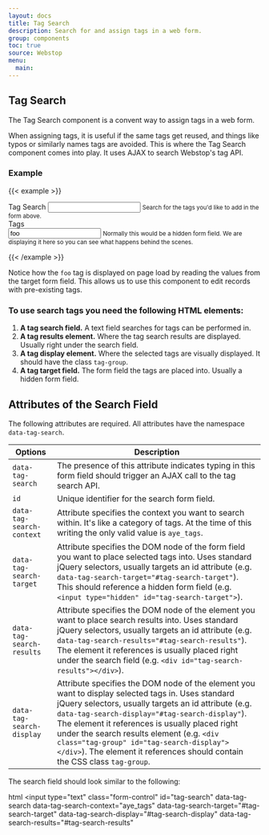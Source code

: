 ```yaml
---
layout: docs
title: Tag Search
description: Search for and assign tags in a web form.
group: components
toc: true
source: Webstop
menu:
  main:
---
```


## Tag Search

The Tag Search component is a convent way to assign tags in a web form. 

When assigning tags, it is useful if the same tags get reused, and things like typos 
or similarly names tags are avoided. This is where the Tag Search component comes into 
play. It uses AJAX to search Webstop's tag API. 

### Example

{{< example >}}
<form>
  <div class="form-group">
    <label for="tag-search-1">Tag Search</label>
    <input type="text" class="form-control" id="tag-search-1" data-tag-search data-tag-search-context="aye_tags" data-tag-search-target="#tag-search-1-target" data-tag-search-display="#tag-search-1-display" data-tag-search-results="#tag-search-1-results" aria-describedby="tag-search-1-help">
    <small id="tag-search-1-help" class="form-text text-muted">Search for the tags you'd like to add in the form above.</small>
  </div>
  <div id="tag-search-1-results"></div>
  <div class="form-group">
    <label for="tag-search-1-target">Tags</label>
    <div id="tag-search-1-display" class="tag-group"></div>
    <input type="text" class="form-control" id="tag-search-1-target" value="foo" aria-describedby="tag-search-1-target-help">
    <small id="tag-search-1-target-help" class="form-text text-muted">Normally this would be a hidden form field. We are displaying it here so you can see what happens behind the scenes.</small>
  </div>
</form>
{{< /example >}}

<!--
You can have multiple forms on the same page and they will work independently of each other, as the example below indicates.

{{< example >}}
<form>
  <div class="form-group">
    <label for="tag-search-1">Tag Search</label>
    <input type="text" class="form-control" id="tag-search-1" data-tag-search data-tag-search-context="aye_tags" data-tag-search-target="#tag-search-2-target" data-tag-search-display="#tag-search-2-display" data-tag-search-results="#tag-search-2-results" aria-describedby="tag-search-2-help">
    <small id="tag-search-2-help" class="form-text text-muted">Search for the tags you'd like to add in the form above.</small>
  </div>
  <div id="tag-search-2-results"></div>
  <div class="form-group">
    <label for="tag-search-2-target">Tags</label>
    <div id="tag-search-2-display" class="tag-group"></div>
    <input type="text" class="form-control" id="tag-search-2-target" value="foo" aria-describedby="tag-search-target-2-help">
    <small id="tag-search-target-2-help" class="form-text text-muted">Normally this would be a hidden form field. We are displaying it here so you can see what happens behind the scenes.</small>
  </div>
</form>
{% endcapture %}
{% include example.html content=example %}

-->

Notice how the `foo` tag is displayed on page load by reading the values from the target form field.
This allows us to use this component to edit records with pre-existing tags.

### To use search tags you need the following HTML elements:

1. **A tag search field.** A text field searches for tags can be performed in. 
2. **A tag results element.** Where the tag search results are displayed. Usually right under the search field.
3. **A tag display element.** Where the selected tags are visually displayed. It should have the class <code class="text-nowrap">tag-group</code>.
4. **A tag target field.** The form field the tags are placed into. Usually a hidden form field.


## Attributes of the Search Field

The following attributes are required. All attributes have the namespace `data-tag-search`.

<!--
data-tag-search 
data-tag-search-context="aye_tags" 
data-tag-search-target="#tag-search-2-target" 
data-tag-search-display="#tag-search-2-display" 
data-tag-search-results="#tag-search-2-results" 
-->

<table class="table table-bordered table-striped pt-5">
  <thead>
    <tr>
      <th>Options</th>
      <th>Description</th>
    </tr>
  </thead>
  <tbody>
    <tr>
      <td><code class="text-nowrap">data-tag-search</code></td>
      <td>The presence of this attribute indicates typing in this form field should trigger an AJAX call to the tag search API.</td>
    </tr>
    <tr>
      <td><code class="text-nowrap">id</code></td>
      <td>Unique identifier for the search form field.</td>
    </tr>
    <tr>
     <td><code class="text-nowrap">data-tag-search-context</code></td>
     <td>
       Attribute specifies the context you want to search within. It's like a category of tags. At the time of this 
       writing the only valid value is <code>aye_tags</code>.
     </td>
   </tr>
    <tr>
      <td><code class="text-nowrap">data-tag-search-target</code></td>
      <td>
        Attribute specifies the DOM node of the form field you want to place selected tags into. Uses standard jQuery 
        selectors, usually targets an id attribute (e.g. <code class="text-nowrap">data-tag-search-target="#tag-search-target"</code>). This 
        should reference a hidden form field (e.g. <code class="text-nowrap">&lt;input type="hidden" id="tag-search-target"&gt;</code>).
      </td>
    </tr>
    <tr>
      <td><code class="text-nowrap">data-tag-search-results</code></td>
      <td>
        Attribute specifies the DOM node of the element you want to place search results into. Uses standard jQuery 
        selectors, usually targets an id attribute (e.g. <code class="text-nowrap">data-tag-search-results="#tag-search-results"</code>). 
        The element it references is usually placed right under the search field (e.g. <code class="text-nowrap">&lt;div id="tag-search-results"&gt;&lt;/div&gt;</code>).
      </td>
    </tr>
    <tr>
      <td><code class="text-nowrap">data-tag-search-display</code></td>
      <td>
        Attribute specifies the DOM node of the element you want to display selected tags in. Uses standard jQuery 
        selectors, usually targets an id attribute 
        (e.g. <code class="text-nowrap">data-tag-search-display="#tag-search-display"</code>). 
        The element it references is usually placed right under the search results element 
        (e.g. <code class="text-nowrap">&lt;div class="tag-group" id="tag-search-display"&gt;&lt;/div&gt;</code>). 
        The element it references should contain the CSS class <code class="text-nowrap">tag-group</code>.
      </td>
    </tr>
  </tbody>
</table>

The search field should look similar to the following:

html
<input type="text" class="form-control" 
  id="tag-search"
  data-tag-search 
  data-tag-search-context="aye_tags" 
  data-tag-search-target="#tag-search-target" 
  data-tag-search-display="#tag-search-display" 
  data-tag-search-results="#tag-search-results"
>

